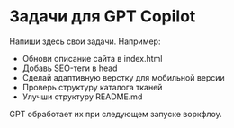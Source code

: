 # Задачи для GPT Copilot

Напиши здесь свои задачи. Например:

- Обнови описание сайта в index.html
- Добавь SEO-теги в head
- Сделай адаптивную верстку для мобильной версии
- Проверь структуру каталога тканей
- Улучши структуру README.md

GPT обработает их при следующем запуске воркфлоу.
